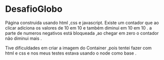 # DesafioGlobo

Página construida usando html ,css e javascript.
Existe um contador que ao clicar adiciona os valores de 10 em 10 e também diminui em 10 em 10 .
a parte de numeros negativos está bloqueada ,ao chegar em zero o contador não diminui mais .

Tive dificuldades em criar a imagem do Container ,pois tentei fazer com html e css e nos meus testes estava usando o node como base .
